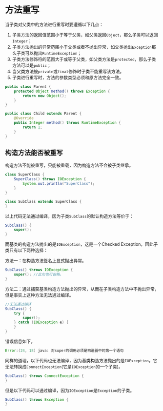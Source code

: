 # 方法重写

当子类对父类中的方法进行重写时要遵循以下几点：

1. 子类方法的返回值范围小于等于父类，如父类返回`Object`，那么子类可以返回`Integer`；
2. 子类方法抛出的异常范围小于父类或者不抛出异常，如父类抛出`Exception`那么子类可以抛出`RuntimeException`；
3. 子类方法修饰符的范围大于或等于父类，如父类方法是`protected`，那么子类方法可以是`public`；
4. 当父类方法被`private`或`final`修饰时子类不能重写该方法。
5. 子类进行重写时，方法的参数类型必须和原方法完全一致。

```java
public class Parent {
    protected Object method() throws Exception {
        return new Object();
    }
}

public class Child extends Parent {
    @Override
    public Integer method() throws RuntimeException {
        return 1;
    }
}
```

## 构造方法能否被重写

构造方法不能被重写，只能被重载，因为构造方法不会被子类继承。

```java
class SuperClass {
    SuperClass() throws IOException {
        System.out.println("SuperClass");
    }
}

class SubClass extends SuperClass {
}
```

以上代码无法通过编译，因为子类`SubClass`的默认构造方法等价于：

```java
SubClass() {
    super();
}
```

而基类的构造方法抛出的是`IOException`，这是一个Checked Exception，因此子类只有以下两种选择：

方法一：在构造方法签名上显式抛出异常。

```java
SubClass() throws IOException {
    super(); //此句也可省略。
}
```

方法二：通过捕获基类构造方法抛出的异常，从而在子类构造方法中不抛出异常，但是事实上这种方法无法通过编译。

```java
//无法通过编译
SubClass() {
    try {
        super();
    } catch (IOException e) {
    }
}
```

错误信息如下。

```java
Error:(24, 18) java: 对super的调用必须是构造器中的第一个语句
```

同样的道理，以下代码也无法编译，因为基类构造方法抛出的是`IOException`，它无法转换成`ConnectException`(它是`IOException`的一个子类)。

```java
SubClass() throws ConnectException {
}
```

但是以下代码可以通过编译，因为`IOException`是`Exception`的子类。

```java
SubClass() throws Exception {
}
```

